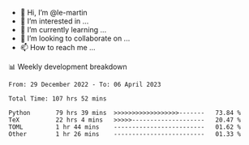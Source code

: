 - 👋 Hi, I’m @le-martin
- 👀 I’m interested in ...
- 🌱 I’m currently learning ...
- 💞️ I’m looking to collaborate on ...
- 📫 How to reach me ...

<!---
Tutorial for using WakaTime stats in GitHub profile: https://github.com/athul/waka-readme
-->

📊 Weekly development breakdown
<!--START_SECTION:waka-->

```text
From: 29 December 2022 - To: 06 April 2023

Total Time: 107 hrs 52 mins

Python       79 hrs 39 mins  >>>>>>>>>>>>>>>>>>-------   73.84 %
TeX          22 hrs 4 mins   >>>>>--------------------   20.47 %
TOML         1 hr 44 mins    -------------------------   01.62 %
Other        1 hr 26 mins    -------------------------   01.33 %
```

<!--END_SECTION:waka-->

<!---
le-martin/le-martin is a ✨ special ✨ repository because its `README.md` (this file) appears on your GitHub profile.
You can click the Preview link to take a look at your changes.
--->
